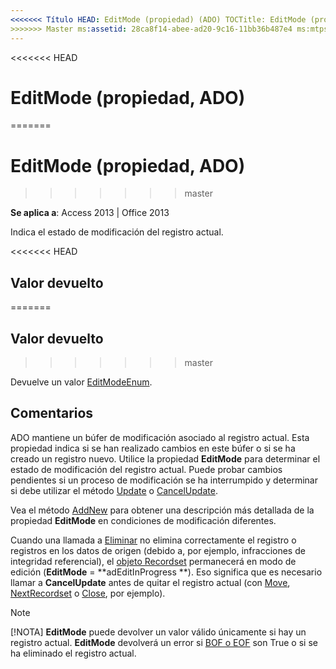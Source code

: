 ```yaml
---
<<<<<<< Título HEAD: EditMode (propiedad) (ADO) TOCTitle: EditMode (propiedad) (ADO) === título: EditMode (propiedad, ADO) TOCTitle: EditMode (propiedad, ADO)
>>>>>>> Master ms:assetid: 28ca8f14-abee-ad20-9c16-11bb36b487e4 ms:mtpsurl: https://msdn.microsoft.com/library/JJ249045(v=office.15) ms:contentKeyID: ms.date 48543867: 18/09/2015 mtps_version: Office.15
---
```


<<<<<<< HEAD
# <a name="editmode-property-ado"></a>EditMode (propiedad, ADO)
=======
# <a name="editmode-property-ado"></a>EditMode (propiedad, ADO)
>>>>>>> master


**Se aplica a**: Access 2013 | Office 2013

Indica el estado de modificación del registro actual.

<<<<<<< HEAD
## <a name="return-value"></a>Valor devuelto
=======
## <a name="return-value"></a>Valor devuelto
>>>>>>> master

Devuelve un valor [EditModeEnum](editmodeenum.md).

## <a name="remarks"></a>Comentarios

ADO mantiene un búfer de modificación asociado al registro actual. Esta propiedad indica si se han realizado cambios en este búfer o si se ha creado un registro nuevo. Utilice la propiedad **EditMode** para determinar el estado de modificación del registro actual. Puede probar cambios pendientes si un proceso de modificación se ha interrumpido y determinar si debe utilizar el método [Update](update-method-ado.md) o [CancelUpdate](cancelupdate-method-ado.md).

Vea el método [AddNew](addnew-method-ado.md) para obtener una descripción más detallada de la propiedad **EditMode** en condiciones de modificación diferentes.

Cuando una llamada a [Eliminar](delete-method-ado-recordset.md) no elimina correctamente el registro o registros en los datos de origen (debido a, por ejemplo, infracciones de integridad referencial), el [objeto Recordset](recordset-object-ado.md) permanecerá en modo de edición (**EditMode** = **adEditInProgress **). Eso significa que es necesario llamar a **CancelUpdate** antes de quitar el registro actual (con [Move](move-method-ado.md), [NextRecordset](nextrecordset-method-ado.md) o [Close](close-method-ado.md), por ejemplo).


> [!NOTE]
> <P>[!NOTA] <STRONG>EditMode</STRONG> puede devolver un valor válido únicamente si hay un registro actual. <STRONG>EditMode</STRONG> devolverá un error si <A href="bof-eof-properties-ado.md">BOF o EOF</A> son True o si se ha eliminado el registro actual.</P>


